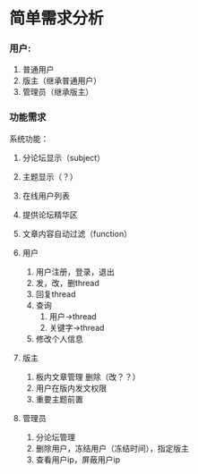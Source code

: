 # 简单需求分析



### 用户:

1. 普通用户
2. 版主（继承普通用户）
3. 管理员（继承版主）



### 功能需求

系统功能：

1. 分论坛显示（subject）
2. 主题显示（？）
3. 在线用户列表
4. 提供论坛精华区
5. 文章内容自动过滤（function）



1. 用户
    1. 用户注册，登录，退出
    2. 发，改，删thread
    3. 回复thread
    4. 查询 
        1. 用户->thread
        2. 关键字->thread
    5. 修改个人信息
2. 版主
    1. 板内文章管理 删除（改？？）
    2. 用户在版内发文权限
    3. 重要主题前置
3. 管理员
    1. 分论坛管理
    2. 删除用户，冻结用户（冻结时间），指定版主
    3. 查看用户ip，屏蔽用户ip